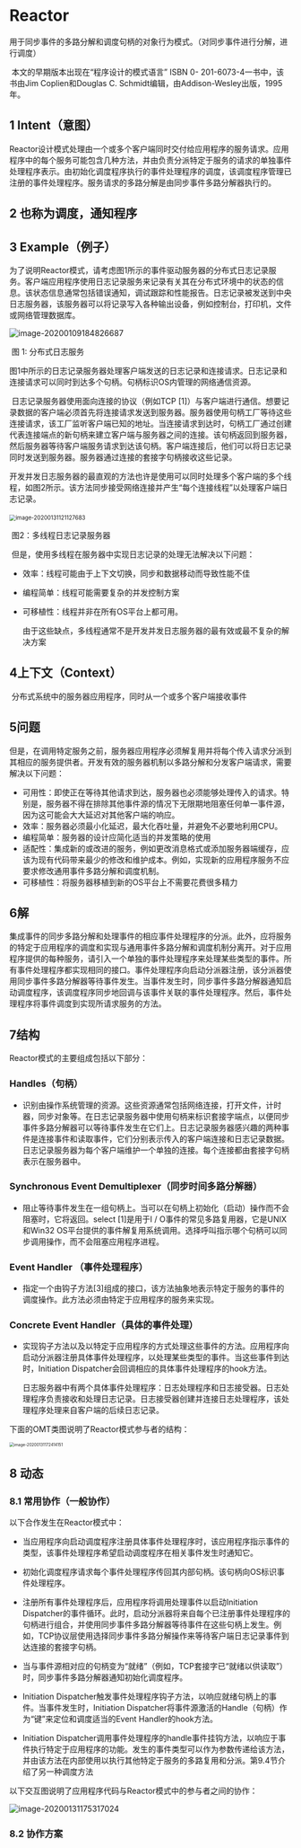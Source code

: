 # Reactor

用于同步事件的多路分解和调度句柄的对象行为模式。（对同步事件进行分解，进行调度）



​	本文的早期版本出现在“程序设计的模式语言” ISBN 0- 201-6073-4一书中，该书由Jim Coplien和Douglas C. Schmidt编辑，由Addison-Wesley出版，1995年。

## 1 Intent（意图）

​		Reactor设计模式处理由一个或多个客户端同时交付给应用程序的服务请求。应用程序中的每个服务可能包含几种方法，并由负责分派特定于服务的请求的单独事件处理程序表示。由初始化调度程序执行的事件处理程序的调度，该调度程序管理已注册的事件处理程序。服务请求的多路分解是由同步事件多路分解器执行的。

## 2 也称为调度，通知程序



## 3 Example（例子）

​	为了说明Reactor模式，请考虑图1所示的事件驱动服务器的分布式日志记录服务。客户端应用程序使用日志记录服务来记录有关其在分布式环境中的状态的信息。该状态信息通常包括错误通知，调试跟踪和性能报告。日志记录被发送到中央日志服务器，该服务器可以将记录写入各种输出设备，例如控制台，打印机，文件或网络管理数据库。

![image-20200109184826687](image/image-20200109184826687.png)

​																		图 1: 分布式日志服务

​		图1中所示的日志记录服务器处理客户端发送的日志记录和连接请求。日志记录和连接请求可以同时到达多个句柄。句柄标识OS内管理的网络通信资源。 

​		日志记录服务器使用面向连接的协议（例如TCP [1]）与客户端进行通信。想要记录数据的客户端必须首先将连接请求发送到服务器。服务器使用句柄工厂等待这些连接请求，该工厂监听客户端已知的地址。当连接请求到达时，句柄工厂通过创建代表连接端点的新句柄来建立客户端与服务器之间的连接。该句柄返回到服务器，然后服务器等待客户端服务请求到达该句柄。客户端连接后，他们可以将日志记录同时发送到服务器。服务器通过连接的套接字句柄接收这些记录。

​		开发并发日志服务器的最直观的方法也许是使用可以同时处理多个客户端的多个线程，如图2所示。该方法同步接受网络连接并产生“每个连接线程”以处理客户端日志记录。

​	<img src="../image/image-20200131121127683.png" alt="image-20200131121127683" style="zoom:70%;" />

​										图2：多线程日志记录服务器

​		但是，使用多线程在服务器中实现日志记录的处理无法解决以下问题：  

- 效率：线程可能由于上下文切换，同步和数据移动而导致性能不佳

- 编程简单：线程可能需要复杂的并发控制方案

- 可移植性：线程并非在所有OS平台上都可用。   

  由于这些缺点，多线程通常不是开发并发日志服务器的最有效或最不复杂的解决方案

## 4上下文（Context）

​		分布式系统中的服务器应用程序，同时从一个或多个客户端接收事件  

## 5问题

​		但是，在调用特定服务之前，服务器应用程序必须解复用并将每个传入请求分派到其相应的服务提供者。开发有效的服务器机制以多路分解和分发客户端请求，需要解决以下问题：

- 可用性：即使正在等待其他请求到达，服务器也必须能够处理传入的请求。特别是，服务器不得在排除其他事件源的情况下无限期地阻塞任何单一事件源，因为这可能会大大延迟对其他客户端的响应。
- 效率：服务器必须最小化延迟，最大化吞吐量，并避免不必要地利用CPU。
- 编程简单：服务器的设计应简化适当的并发策略的使用
- 适配性：集成新的或改进的服务，例如更改消息格式或添加服务器端缓存，应该为现有代码带来最少的修改和维护成本。例如，实现新的应用程序服务不应要求修改通用事件多路分解和调度机制。
- 可移植性：将服务器移植到新的OS平台上不需要花费很多精力

## 6解

​		集成事件的同步多路分解和处理事件的相应事件处理程序的分派。此外，应将服务的特定于应用程序的调度和实现与通用事件多路分解和调度机制分离开。对于应用程序提供的每种服务，请引入一个单独的事件处理程序来处理某些类型的事件。所有事件处理程序都实现相同的接口。事件处理程序向启动分派器注册，该分派器使用同步事件多路分解器等待事件发生。当事件发生时，同步事件多路分解器通知启动调度程序，该调度程序同步地回调与该事件关联的事件处理程序。然后，事件处理程序将事件调度到实现所请求服务的方法。

## 7结构

Reactor模式的主要组成包括以下部分：

### Handles（句柄）

- 识别由操作系统管理的资源。这些资源通常包括网络连接，打开文件，计时器，同步对象等。在日志记录服务器中使用句柄来标识套接字端点，以便同步事件多路分解器可以等待事件发生在它们上。日志记录服务器感兴趣的两种事件是连接事件和读取事件，它们分别表示传入的客户端连接和日志记录数据。日志记录服务器为每个客户端维护一个单独的连接。每个连接都由套接字句柄表示在服务器中。

### Synchronous Event Demultiplexer（同步时间多路分解器）

- 阻止等待事件发生在一组句柄上。当可以在句柄上初始化（启动）操作而不会阻塞时，它将返回。select [1]是用于I / O事件的常见多路复用器，它是UNIX和Win32 OS平台提供的事件解复用系统调用。选择呼叫指示哪个句柄可以同步调用操作，而不会阻塞应用程序进程。

### Event Handler （事件处理程序）

- 指定一个由钩子方法[3]组成的接口，该方法抽象地表示特定于服务的事件的调度操作。此方法必须由特定于应用程序的服务来实现。

### Concrete Event Handler（具体的事件处理）

- 实现钩子方法以及以特定于应用程序的方式处理这些事件的方法。应用程序向启动分派器注册具体事件处理程序，以处理某些类型的事件。当这些事件到达时，Initiation Dispatcher会回调相应的具体事件处理程序的hook方法。  

  ​	日志服务器中有两个具体事件处理程序：日志处理程序和日志接受器。日志处理程序负责接收和处理日志记录。日志接受器创建并连接日志处理程序，该处理程序处理来自客户端的后续日志记录。  

下面的OMT类图说明了Reactor模式参与者的结构：

<img src="../image/image-20200131172414151.png" alt="image-20200131172414151" style="zoom:50%;" />

## 8 动态

### 8.1 常用协作（一般协作）

以下合作发生在Reactor模式中：

- 当应用程序向启动调度程序注册具体事件处理程序时，该应用程序指示事件的类型，该事件处理程序希望启动调度程序在相关事件发生时通知它。
- 初始化调度程序请求每个事件处理程序传回其内部句柄。该句柄向OS标识事件处理程序。
- 注册所有事件处理程序后，应用程序将调用处理事件以启动Initiation Dispatcher的事件循环。此时，启动分派器将来自每个已注册事件处理程序的句柄进行组合，并使用同步事件多路分解器等待事件在这些句柄上发生。例如，TCP协议层使用选择同步事件多路分解操作来等待客户端日志记录事件到达连接的套接字句柄。

- 当与事件源相对应的句柄变为“就绪”（例如，TCP套接字已“就绪以供读取”）时，同步事件多路分解器通知初始化调度程序。
- Initiation Dispatcher触发事件处理程序钩子方法，以响应就绪句柄上的事件。当事件发生时，Initiation Dispatcher将事件源激活的Handle（句柄）作为“键”来定位和调度适当的Event Handler的hook方法。

- Initiation Dispatcher调用事件处理程序的handle事件挂钩方法，以响应于事件执行特定于应用程序的功能。发生的事件类型可以作为参数传递给该方法，并由该方法在内部使用以执行其他特定于服务的多路复用和分派。第9.4节介绍了另一种调度方法

以下交互图说明了应用程序代码与Reactor模式中的参与者之间的协作：

![image-20200131175317024](../image/image-20200131175317024.png)

### 8.2 协作方案

